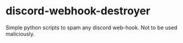 # discord-webhook-destroyer
Simple python scripts to spam any discord web-hook. Not to be used maliciously.

